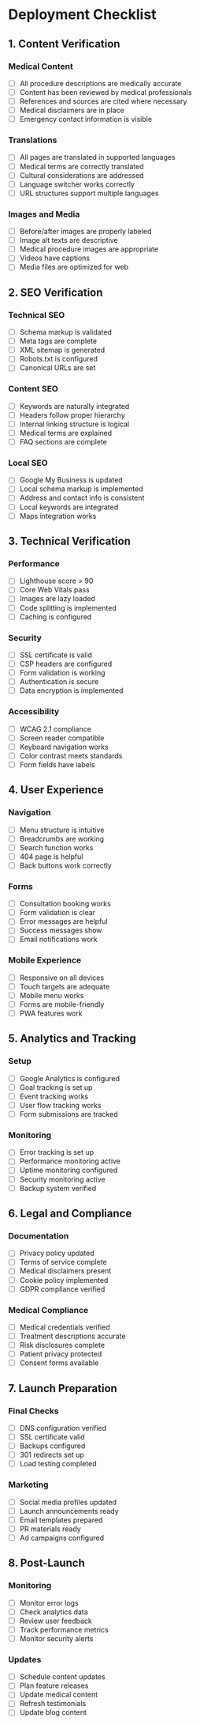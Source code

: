 # Deployment Checklist

## 1. Content Verification

### Medical Content
- [ ] All procedure descriptions are medically accurate
- [ ] Content has been reviewed by medical professionals
- [ ] References and sources are cited where necessary
- [ ] Medical disclaimers are in place
- [ ] Emergency contact information is visible

### Translations
- [ ] All pages are translated in supported languages
- [ ] Medical terms are correctly translated
- [ ] Cultural considerations are addressed
- [ ] Language switcher works correctly
- [ ] URL structures support multiple languages

### Images and Media
- [ ] Before/after images are properly labeled
- [ ] Image alt texts are descriptive
- [ ] Medical procedure images are appropriate
- [ ] Videos have captions
- [ ] Media files are optimized for web

## 2. SEO Verification

### Technical SEO
- [ ] Schema markup is validated
- [ ] Meta tags are complete
- [ ] XML sitemap is generated
- [ ] Robots.txt is configured
- [ ] Canonical URLs are set

### Content SEO
- [ ] Keywords are naturally integrated
- [ ] Headers follow proper hierarchy
- [ ] Internal linking structure is logical
- [ ] Medical terms are explained
- [ ] FAQ sections are complete

### Local SEO
- [ ] Google My Business is updated
- [ ] Local schema markup is implemented
- [ ] Address and contact info is consistent
- [ ] Local keywords are integrated
- [ ] Maps integration works

## 3. Technical Verification

### Performance
- [ ] Lighthouse score > 90
- [ ] Core Web Vitals pass
- [ ] Images are lazy loaded
- [ ] Code splitting is implemented
- [ ] Caching is configured

### Security
- [ ] SSL certificate is valid
- [ ] CSP headers are configured
- [ ] Form validation is working
- [ ] Authentication is secure
- [ ] Data encryption is implemented

### Accessibility
- [ ] WCAG 2.1 compliance
- [ ] Screen reader compatible
- [ ] Keyboard navigation works
- [ ] Color contrast meets standards
- [ ] Form fields have labels

## 4. User Experience

### Navigation
- [ ] Menu structure is intuitive
- [ ] Breadcrumbs are working
- [ ] Search function works
- [ ] 404 page is helpful
- [ ] Back buttons work correctly

### Forms
- [ ] Consultation booking works
- [ ] Form validation is clear
- [ ] Error messages are helpful
- [ ] Success messages show
- [ ] Email notifications work

### Mobile Experience
- [ ] Responsive on all devices
- [ ] Touch targets are adequate
- [ ] Mobile menu works
- [ ] Forms are mobile-friendly
- [ ] PWA features work

## 5. Analytics and Tracking

### Setup
- [ ] Google Analytics is configured
- [ ] Goal tracking is set up
- [ ] Event tracking works
- [ ] User flow tracking works
- [ ] Form submissions are tracked

### Monitoring
- [ ] Error tracking is set up
- [ ] Performance monitoring active
- [ ] Uptime monitoring configured
- [ ] Security monitoring active
- [ ] Backup system verified

## 6. Legal and Compliance

### Documentation
- [ ] Privacy policy updated
- [ ] Terms of service complete
- [ ] Medical disclaimers present
- [ ] Cookie policy implemented
- [ ] GDPR compliance verified

### Medical Compliance
- [ ] Medical credentials verified
- [ ] Treatment descriptions accurate
- [ ] Risk disclosures complete
- [ ] Patient privacy protected
- [ ] Consent forms available

## 7. Launch Preparation

### Final Checks
- [ ] DNS configuration verified
- [ ] SSL certificate valid
- [ ] Backups configured
- [ ] 301 redirects set up
- [ ] Load testing completed

### Marketing
- [ ] Social media profiles updated
- [ ] Launch announcements ready
- [ ] Email templates prepared
- [ ] PR materials ready
- [ ] Ad campaigns configured

## 8. Post-Launch

### Monitoring
- [ ] Monitor error logs
- [ ] Check analytics data
- [ ] Review user feedback
- [ ] Track performance metrics
- [ ] Monitor security alerts

### Updates
- [ ] Schedule content updates
- [ ] Plan feature releases
- [ ] Update medical content
- [ ] Refresh testimonials
- [ ] Update blog content
